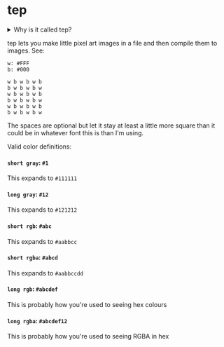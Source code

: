 # tep

<details>
	<summary>Why is it called tep?</summary>
<blockquote>
<p>me: it's called tep</p>
<p>friend: what inspired that? anything in particular?</p>
<p style="white-space: pre-wrap">me:
💭 TeX -> ReX
💭 Does TeX actually stand for anything? I want it to mean like Raster blah blah if TeX means Text blah blah.  
<i>checks wikipedia</i>
💭 No, it does not stand for anything.
💭 Well that's a deadend. But three-letter things are the kind-of-standard.
💭 What does it do? It lets you "typeset images" but that's stupid. It's for pixel art, mainly, because anything more would be tedious.
💭 Textual Pixel Editor
💭 tpe is unsayable. I need to vowel in the middle.
⭐ tep</p>
</blockquote>
</details>

tep lets you make little pixel art images in a file and then compile them to images. See:
```
w: #FFF
b: #000

w b w b w b
b w b w b w
w b w b w b
b w b w b w
w b w b w b
b w b w b w
```

The spaces are optional but let it stay at least a little more square than it could be in whatever font this is than I'm using.

Valid color definitions:  
#### `short gray`: `#1`
This expands to `#111111`

#### `long gray`: `#12`
This expands to `#121212`

#### `short rgb`: `#abc`
This expands to `#aabbcc`

#### `short rgba`: `#abcd`
This expands to `#aabbccdd`

#### `long rgb`: `#abcdef`
This is probably how you're used to seeing hex colours

#### `long rgba`: `#abcdef12`
This is probably how you're used to seeing RGBA in hex